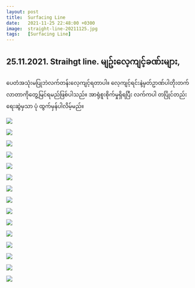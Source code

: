 ```yaml
---
layout: post
title:  Surfacing Line
date:   2021-11-25 22:48:00 +0300
image:  straight-line-20211125.jpg
tags:   [Surfacing Line]
---
```

## 25.11.2021. Straihgt line. မျဥ်း​လေ့ကျင့်ခဏ်းများ, 
ပေတံအသုံးမပြုဘဲလက်တန်း​လေ့ကျင့်ရတာပါ။ လေ့ကျင့်ရင်းနဲ့မှတ်ဥာဏ်ပါတိုးတက်လာတာကို​တွေ့မြင်ရမည်ဖြစ်ပါသည်။ အာရုံစူးစိုက်မှုရှိရပြီး လက်ကပါ တပြိုင်တည်း ​ရေးဆွဲမှသာ ပုံ ထွက်မှန်ပါလိမ့်မည်။


![]({{site.baseurl}}/img/straight-line-20211125/01.jpg)

![]({{site.baseurl}}/img/straight-line-20211125/02.jpg)

![]({{site.baseurl}}/img/straight-line-20211125/03.jpg)

![]({{site.baseurl}}/img/straight-line-20211125/04.jpg)

![]({{site.baseurl}}/img/straight-line-20211125/05.jpg)

![]({{site.baseurl}}/img/straight-line-20211125/06.jpg)

![]({{site.baseurl}}/img/straight-line-20211125/07.jpg)

![]({{site.baseurl}}/img/straight-line-20211125/08.jpg)

![]({{site.baseurl}}/img/straight-line-20211125/09.jpg)

![]({{site.baseurl}}/img/straight-line-20211125/10.jpg)

![]({{site.baseurl}}/img/straight-line-20211125/11.jpg)

![]({{site.baseurl}}/img/straight-line-20211125/12.jpg)

![]({{site.baseurl}}/img/straight-line-20211125/13.jpg)

![]({{site.baseurl}}/img/straight-line-20211125/14.jpg)

![]({{site.baseurl}}/img/straight-line-20211125/15.jpg)